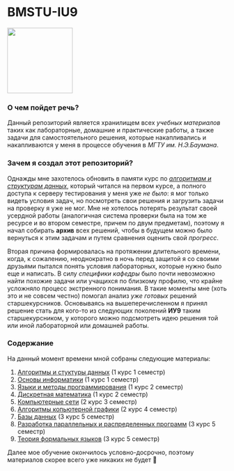 # BMSTU-IU9
<img src="./media/photos/bmstu-logo.png" width=150px />

### О чем пойдет речь? 
Данный репозиторий является хранилищем всех _учебных материалов_ таких как лабораторные, домашние и практические работы, а также задачи для самостоятельного решения, которые накапливались и накапливаются у меня в процессе обучения в *МГТУ им. Н.Э.Баумана*.

### Зачем я создал этот репозиторий?
Однажды мне захотелось обновить в памяти курс по [_алгоритмам и структурам данных_](./Algorithms%20and%20data%20structures/), который читался на первом курсе, а полного доступа к серверу тестирования у меня уже _не было_: я мог только видеть условия задач, но посмотреть свои решения и загрузить задачи на проверку я уже не мог. Мне не хотелось потерять результат своей усердной работы (аналогичная система проверки была на том же ресурсе и во втором семестре, причем по двум предметам), поэтому я начал собирать **архив** всех решений, чтобы в будущем можно было вернуться к этим задачам и путем сравнения оценить свой _прогресс_. 

Вторая причина формировалась на протяжении длительного времени, когда, к сожалению, неоднократно в ночь перед защитой я со своими друзьями пытался понять условия лабораторных, которые нужно было еще и написать. В силу _специфики кафедры_ было почти невозможно найти похожие задачи или учащихся по близкому профилю, что крайне усложняло процесс экстренного понимания. В такие моменты мне (хоть это и не совсем честно) помогал анализ _уже готовых_ решений старшекурсников. Основываясь на вышеперечисленном я принял решение стать для кого-то из следующих поколений **ИУ9** таким старшекурсником, у которого можно подсмотреть идею решения той или иной лабораторной или домашней работы.

### Содержание
На данный момент времени мной собраны следующие материалы:
1. [Алгоритмы и стуктуры данных](./Algorithms%20and%20data%20structures/) (1 курс 1 семестр)
2. [Основы информатики](./Informatics%20Basics/) (1 курс 1 семестр)
3. [Языки и методы программирования](./Programming%20languages%20and%20methods/) (1 курс 2 семестр)
4. [Дискретная математика](./Discrete%20Math/) (1 курс 2 семестр)
5. [Компьютерные сети](./Computer%20networks/) (2 курс 3 семестр)
6. [Алгоритмы копьютерной графики](./Computer%20Graphics%20Algorithms/) (2 курс 4 семестр)
7. [Базы данных](./Databases/) (3 курс 5 семестр)
8. [Разработка параллельных и распределенных программ](./Development%20of%20Parallel%20and%20Distributed%20Programs/) (3 курс 5 семестр)
9. [Теория формальных языков](https://github.com/not-Whale/tfl_labs) (3 курс 5 семестр)

Далее мое обучение окончилось условно-досрочно, поэтому материалов скорее всего уже никаких не будет :poop:
